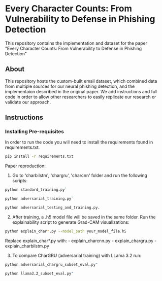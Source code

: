 # Every Character Counts: From Vulnerability to Defense in Phishing Detection

This repository contains the implementation and dataset for the paper "Every Character Counts: From Vulnerability to Defense in Phishing Detection"

## About 

This repository hosts the custom-built email dataset, which combined data from multiple sources for our neural phishing detection, and the implementaion described in the original paper. We add instructions and full code in order to allow other researchers to easily replicate our research or validate our approach. 

## Instructions

### Installing Pre-requisites

In order to run the code you will need to install the requirements found in requirements.txt.

```bash
pip install -r requirements.txt
```

Paper reproduction:
1. Go to 'charbilstm', 'chargru', 'charcnn' folder and run the following scripts:  

```bash
python standard_training.py` 

python adversarial_training.py`  

python adversarial_testing_and_training.py.
```

2. After training, a .h5 model file will be saved in the same folder. Run the explainability script to generate Grad-CAM visualizations:

```bash
python explain_char*.py --model_path your_model_file.h5
```

Replace explain_char*.py with:
    - explain_charcnn.py
    - explain_chargru.py
    - explain_charbilstm.py

3. To compare CharGRU (adversarial training) with LLama 3.2 run:

```bash
python adversarial_chargru_subset_eval.py"
```

```bash
python llama3.2_subset_eval.py"
```
